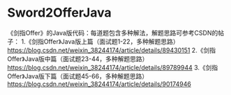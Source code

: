 # Sword2OfferJava
《剑指Offer》的Java版代码：每道题包含多种解法，解题思路可参考CSDN的帖子：
1.《剑指Offer》Java版上篇（面试题1-22，多种解题思路）https://blog.csdn.net/weixin_38244174/article/details/89430151
2.《剑指Offer》Java版中篇（面试题23-44，多种解题思路）https://blog.csdn.net/weixin_38244174/article/details/89789944
3.《剑指Offer》Java版下篇（面试题45-66，多种解题思路）https://blog.csdn.net/weixin_38244174/article/details/90174946
